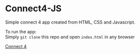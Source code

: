 # Connect4-JS  
  
Simple connect 4 app created from HTML, CSS and Javascript.  
  
To run the app:  
Simply `git clone` this repo and open `index.html` in any browser
  
  
<a target="_blank" href="http://18.224.217.180/connect4/index.html"> Connect 4 </a>
